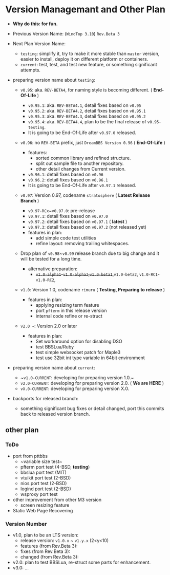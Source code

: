 # Version Managemant and Other Plan

* **Why do this: for fun.**

* Previous Version Name: (`WindTop 3.10`) `Rev.Beta 3`

* Next Plan Version Name:
    + `testing`: simplify it, try to make it more stable than `master` version, easier to install, deploy it on different platform or containers.
    + `current`: test, test, and test new feature, or something significant attempts.

* preparing version name about `testing`:

    + `v0.95`: aka. `REV-BETA4`, for naming style is becoming different. ( **End-Of-Life** )
        - `v0.95.1`: aka. `REV-BETA4.1`, detail fixes based on `v0.95`
        - `v0.95.2`: aka. `REV-BETA4.2`, detail fixes based on `v0.95.1`
        - `v0.95.3`: aka. `REV-BETA4.3`, detail fixes based on `v0.95.2`
        - `v0.95.4`: aka. `REV-BETA4.4`, plan to be the final release of `v0.95-testing`.
        - It is going to be End-Of-Life after `v0.97.0` released.

    + `v0.96`: no `REV-BETA` prefix, just `DreamBBS Version 0.96` ( **End-Of-Life** )
        - features: 
          * sorted common library and refined structure.
          * split out sample file to another repository.
          * other detail changes from Current version.
        - `v0.96.1`: detail fixes based on `v0.96`
        - `v0.96.2`: detail fixes based on `v0.96.1`
        - It is going to be End-Of-Life after `v0.97.1` released.

    + `v0.97`: Version 0.97, codename `stratosphere` ( **Latest Release Branch** )
        - `v0.97-RCx`~`v0.97.0`: pre-release
        - `v0.97.1`: detail fixes based on `v0.97.0`
        - `v0.97.2`: detail fixes based on `v0.97.1` ( **latest** )
        - `v0.97.3`: detail fixes based on `v0.97.2` (not released yet)
        - features in plan:
          * add simple code test utilities
          * refine layout: removing trailing whitespaces.
    + Drop plan of `v0.98`~`v0.99` release branch due to big change and it will be tested for a long time.
        - alternative preparation:
          * ~~`v1.0-alpha1`-`v1.0-alpha3`,`v1.0-beta1`~~,`v1.0-beta2`, `v1.0-RC1`-`v1.0-RC2`,
    + `v1.0`: Version 1.0, codename `rimuru` ( **Testing, Preparing to release** )
        - features in plan:
          * applying resizing term feature
          * port `pfterm` in this release version
          * internal code refine or re-struct
    + `v2.0 ~`: Version 2.0 or later
        - features in plan:
          * Set workaround option for disabling DSO
          * test BBSLua/Ruby
          * test simple websocket patch for Maple3
          * test use 32bit int type variable in 64bit environment

* preparing version name about `current`:
    + ~`v1.0-CURRENT`: developing for preparing version 1.0.~
    + `v2.0-CURRENT`: developing for preparing version 2.0. ( **We are HERE** )
    + `vX.0-CURRENT`: developing for preparing version X.0.

* backports for released branch:
    + something significant bug fixes or detail changed, port this commits back to released version branch.

## other plan

### ToDo
- port from pttbbs
    * ~variable size test~
    * pfterm port test (4-BSD, **testing**)
    * bbslua port test (MIT)
    * vtuikit port test (2-BSD)
    * nios port test (2-BSD)
    * logind port test (2-BSD)
    * wsproxy port test
- other improvement from other M3 version
    * screen resizing feature
- Static Web Page Recovering

### Version Number
+ v1.0, plan to be an LTS version:
    - release version: `v1.0.x` ~ `v1.y.x` (2<y<10)
    - features (from Rev.Beta 3):
    - fixes (from Rev.Beta 3):
    - changed (from Rev.Beta 3):
+ v2.0: plan to test BBSLua, re-struct some parts for enhancement.
+ v3.0: ...